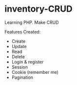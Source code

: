 # inventory-CRUD
 Learning PHP. Make CRUD

Features Created: 
- Create
- Update
- Read
- Delete
- Login & register
- Session
- Cookie (remember me)
- Pagination
